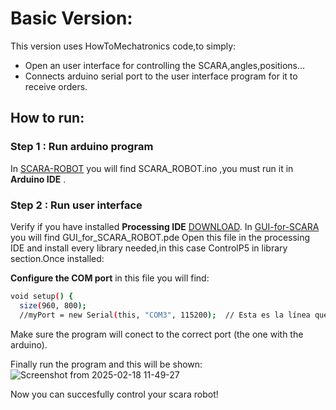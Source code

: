 # Basic Version:
This version uses HowToMechatronics code,to simply:
* Open an user interface for controlling the SCARA,angles,positions...
* Connects arduino serial port to the user interface program for it to receive orders.
## How to run:
### Step 1 : Run arduino program

In [SCARA-ROBOT](https://github.com/RoboTech-URJC/Robot-Scara/tree/main/src/SCARA_Robot) you will find SCARA_ROBOT.ino
,you must run it in **Arduino IDE** .

### Step 2 : Run user interface
Verify if you have installed **Processing IDE**  [DOWNLOAD](https://processing.org).
In [GUI-for-SCARA](https://github.com/RoboTech-URJC/Robot-Scara/tree/main/src/GUI_for_SCARA_Robot)  you will find GUI_for_SCARA_ROBOT.pde
Open this file in the processing IDE and install every library needed,in this case ControlP5 in library section.Once installed:

**Configure the COM  port** in this file you will find:
```bash
void setup() {
  size(960, 800);
  //myPort = new Serial(this, "COM3", 115200);  // Esta es la línea que necesitas modificar
```
Make sure the program will conect to the correct port (the one with the arduino).

Finally run the program and this will be shown:
![Screenshot from 2025-02-18 11-49-27](https://github.com/user-attachments/assets/e5ae9e98-2779-42b7-ba11-79307d791035)

Now you can succesfully control your scara robot!
